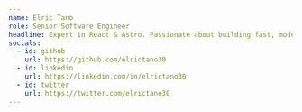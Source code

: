 ```yaml
---
name: Elric Tano
role: Senior Software Engineer
headline: Expert in React & Astro. Passionate about building fast, modern , and elegant web interfaces.
socials:
  - id: github
    url: https://github.com/elrictano30
  - id: linkedin
    url: https://linkedin.com/in/elrictano30
  - id: twitter
    url: https://twitter.com/elrictano30
---
```

